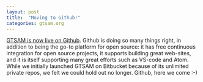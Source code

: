 ```yaml
---
layout: post
title:  "Moving to Github!"
categories: gtsam.org
---
```


[GTSAM is now live on Github](https://github.com/borglab/gtsam). Github is doing so many things right, in addition to being the go-to platform for open source: it has free continuous integration for open source projects, it supports building great web-sites, and it is itself supporting many great efforts such as VS-code and Atom. While we initially launched GTSAM on Bitbucket because of its unlimited private repos, we felt we could hold out no longer. Github, here we come :-)